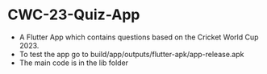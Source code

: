 # CWC-23-Quiz-App

- A Flutter App which contains questions based on the Cricket World Cup 2023.
- To test the app go to build/app/outputs/flutter-apk/app-release.apk
- The main code is in the lib folder
